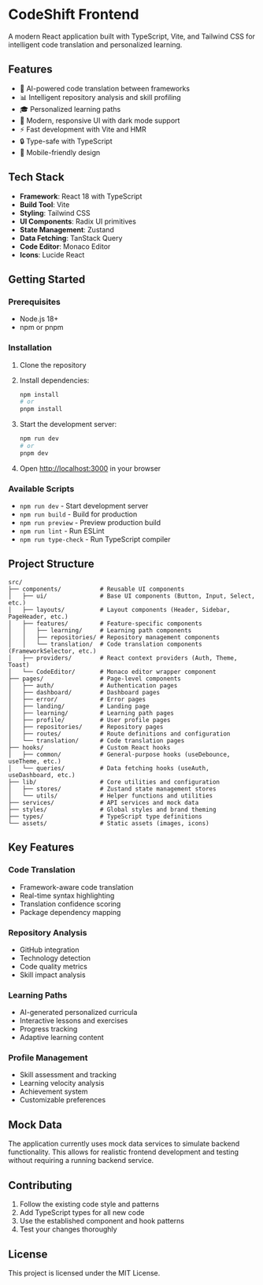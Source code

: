# CodeShift Frontend

A modern React application built with TypeScript, Vite, and Tailwind CSS for intelligent code translation and personalized learning.

## Features

- 🤖 AI-powered code translation between frameworks
- 📊 Intelligent repository analysis and skill profiling
- 🎓 Personalized learning paths
- 🎨 Modern, responsive UI with dark mode support
- ⚡ Fast development with Vite and HMR
- 🔒 Type-safe with TypeScript
- 📱 Mobile-friendly design

## Tech Stack

- **Framework**: React 18 with TypeScript
- **Build Tool**: Vite
- **Styling**: Tailwind CSS
- **UI Components**: Radix UI primitives
- **State Management**: Zustand
- **Data Fetching**: TanStack Query
- **Code Editor**: Monaco Editor
- **Icons**: Lucide React

## Getting Started

### Prerequisites

- Node.js 18+
- npm or pnpm

### Installation

1. Clone the repository
2. Install dependencies:

   ```bash
   npm install
   # or
   pnpm install
   ```

3. Start the development server:

   ```bash
   npm run dev
   # or
   pnpm dev
   ```

4. Open [http://localhost:3000](http://localhost:3000) in your browser

### Available Scripts

- `npm run dev` - Start development server
- `npm run build` - Build for production
- `npm run preview` - Preview production build
- `npm run lint` - Run ESLint
- `npm run type-check` - Run TypeScript compiler

## Project Structure

```tree
src/
├── components/           # Reusable UI components
│   ├── ui/               # Base UI components (Button, Input, Select, etc.)
│   ├── layouts/          # Layout components (Header, Sidebar, PageHeader, etc.)
│   ├── features/         # Feature-specific components
│   │   ├── learning/     # Learning path components
│   │   ├── repositories/ # Repository management components
│   │   └── translation/  # Code translation components (FrameworkSelector, etc.)
│   ├── providers/        # React context providers (Auth, Theme, Toast)
│   └── CodeEditor/       # Monaco editor wrapper component
├── pages/                # Page-level components
│   ├── auth/             # Authentication pages
│   ├── dashboard/        # Dashboard pages
│   ├── error/            # Error pages
│   ├── landing/          # Landing page
│   ├── learning/         # Learning path pages
│   ├── profile/          # User profile pages
│   ├── repositories/     # Repository pages
│   ├── routes/           # Route definitions and configuration
│   └── translation/      # Code translation pages
├── hooks/                # Custom React hooks
│   ├── common/           # General-purpose hooks (useDebounce, useTheme, etc.)
│   └── queries/          # Data fetching hooks (useAuth, useDashboard, etc.)
├── lib/                  # Core utilities and configuration
│   ├── stores/           # Zustand state management stores
│   └── utils/            # Helper functions and utilities
├── services/             # API services and mock data
├── styles/               # Global styles and brand theming
├── types/                # TypeScript type definitions
└── assets/               # Static assets (images, icons)
```

## Key Features

### Code Translation

- Framework-aware code translation
- Real-time syntax highlighting
- Translation confidence scoring
- Package dependency mapping

### Repository Analysis

- GitHub integration
- Technology detection
- Code quality metrics
- Skill impact analysis

### Learning Paths

- AI-generated personalized curricula
- Interactive lessons and exercises
- Progress tracking
- Adaptive learning content

### Profile Management

- Skill assessment and tracking
- Learning velocity analysis
- Achievement system
- Customizable preferences

## Mock Data

The application currently uses mock data services to simulate backend functionality. This allows for realistic frontend development and testing without requiring a running backend service.

## Contributing

1. Follow the existing code style and patterns
2. Add TypeScript types for all new code
3. Use the established component and hook patterns
4. Test your changes thoroughly

## License

This project is licensed under the MIT License.
